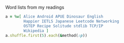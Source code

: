 Word lists from my readings
 
```ruby
a = %w[ Alice Android APUE Dinosaur English 
        Happier IETLS Japanese Leetcode Networking 
        OSTEP Recipe Solitude stdlib TCP/IP 
        Wikipedia ]
a.shuffle.first(5).each(&method(:p))
```
